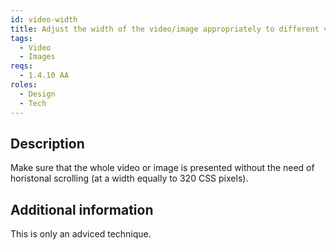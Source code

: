 ```yaml
---
id: video-width
title: Adjust the width of the video/image appropriately to different viewports and zoom levels
tags:
  - Video
  - Images
reqs:
  - 1.4.10 AA
roles:
  - Design
  - Tech
---
```


## Description

Make sure that the whole video or image is presented without the need of horistonal scrolling (at a width equally to 320 CSS pixels).

## Additional information

This is only an adviced technique.
